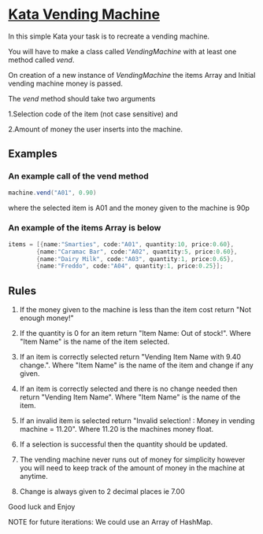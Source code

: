 # [Kata Vending Machine](https://www.codewars.com/kata/586e6d4cb98de09e3800014f/javascript)

In this simple Kata your task is to recreate a vending machine. 

You will have to make a class called _VendingMachine_ with at least one method called _vend_. 

On creation of a new instance of _VendingMachine_ the items Array and Initial vending machine money is passed. 

The _vend_ method should take two arguments 

1.Selection code of the item (not case sensitive) and 

2.Amount of money the user inserts into the machine.

## Examples

### An example call of the vend method

```java
machine.vend("A01", 0.90)
```

where the selected item is A01 and the money given to the machine is 90p

### An example of the items Array is below

```java
items = [{name:"Smarties", code:"A01", quantity:10, price:0.60},
        {name:"Caramac Bar", code:"A02", quantity:5, price:0.60},
        {name:"Dairy Milk", code:"A03", quantity:1, price:0.65},
        {name:"Freddo", code:"A04", quantity:1, price:0.25}];
```

## Rules

1. If the money given to the machine is less than the item cost return "Not enough money!"

2. If the quantity is 0 for an item return "Item Name: Out of stock!". Where "Item Name" is the name of the item selected.

3. If an item is correctly selected return "Vending Item Name with 9.40 change.". Where "Item Name" is the name of the item and change if any given.

4. If an item is correctly selected and there is no change needed then return "Vending Item Name". Where "Item Name" is the name of the item.

5. If an invalid item is selected return "Invalid selection! : Money in vending machine = 11.20". Where 11.20 is the
   machines money float.

6. If a selection is successful then the quantity should be updated.

7. The vending machine never runs out of money for simplicity however you will need to keep track of the amount of money
   in the machine at anytime.

8. Change is always given to 2 decimal places ie 7.00

Good luck and Enjoy

NOTE for future iterations: We could use an Array of HashMap.